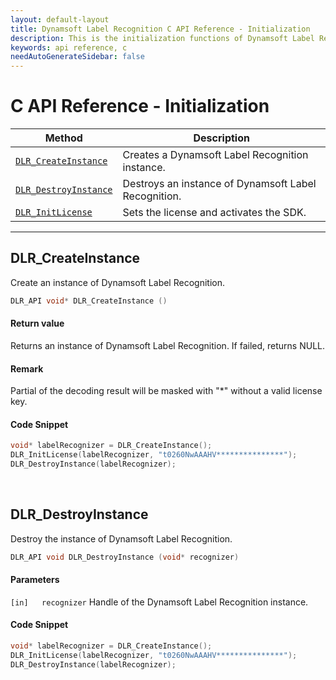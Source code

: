 ```yaml
---
layout: default-layout
title: Dynamsoft Label Recognition C API Reference - Initialization
description: This is the initialization functions of Dynamsoft Label Recognition for C API Reference.
keywords: api reference, c
needAutoGenerateSidebar: false
---
```


# C API Reference - Initialization

| Method               | Description |
|----------------------|-------------|
  | [`DLR_CreateInstance`](#dlr_createinstance) | Creates a Dynamsoft Label Recognition instance. |
  | [`DLR_DestroyInstance`](#dlr_destroyinstance) | Destroys an instance of Dynamsoft Label Recognition. |
  | [`DLR_InitLicense`](#dlr_initlicense) | Sets the license and activates the SDK. |

  ---


## DLR_CreateInstance
Create an instance of Dynamsoft Label Recognition.


```c
DLR_API void* DLR_CreateInstance ()	
```   

#### Return value
Returns an instance of Dynamsoft Label Recognition. If failed, returns NULL.


#### Remark
Partial of the decoding result will be masked with "\*" without a valid license key.

#### Code Snippet
```c
void* labelRecognizer = DLR_CreateInstance();
DLR_InitLicense(labelRecognizer, "t0260NwAAAHV***************");
DLR_DestroyInstance(labelRecognizer);
```


&nbsp;





## DLR_DestroyInstance
Destroy the instance of Dynamsoft Label Recognition.

```c
DLR_API void DLR_DestroyInstance (void* recognizer)	
```   
   
#### Parameters
`[in]	recognizer` Handle of the Dynamsoft Label Recognition instance.

#### Code Snippet
```c
void* labelRecognizer = DLR_CreateInstance();
DLR_InitLicense(labelRecognizer, "t0260NwAAAHV***************");
DLR_DestroyInstance(labelRecognizer);
```

